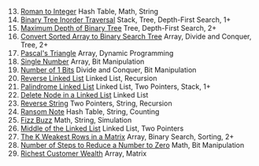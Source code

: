 13. [Roman to Integer](roman-to-integer) Hash Table, Math, String
94. [Binary Tree Inorder Traversal](binary-tree-inorder-traversal) Stack, Tree, Depth-First Search, 1+
104. [Maximum Depth of Binary Tree](maximum-depth-of-binary-tree) Tree, Depth-First Search, 2+
108. [Convert Sorted Array to Binary Search Tree](convert-sorted-array-to-binary-search-tree) Array, Divide and Conquer, Tree, 2+
118. [Pascal's Triangle](pascals-triangle) Array, Dynamic Programming
136. [Single Number](single-number) Array, Bit Manipulation
191. [Number of 1 Bits](number-of-1-bits) Divide and Conquer, Bit Manipulation
206. [Reverse Linked List](reverse-linked-list) Linked List, Recursion
234. [Palindrome Linked List](palindrome-linked-list) Linked List, Two Pointers, Stack, 1+
237. [Delete Node in a Linked List](delete-node-in-a-linked-list) Linked List
344. [Reverse String](reverse-string) Two Pointers, String, Recursion
383. [Ransom Note](ransom-note) Hash Table, String, Counting
412. [Fizz Buzz](fizz-buzz) Math, String, Simulation
876. [Middle of the Linked List](middle-of-the-linked-list) Linked List, Two Pointers
1337. [The K Weakest Rows in a Matrix](the-k-weakest-rows-in-a-matrix) Array, Binary Search, Sorting, 2+
1342. [Number of Steps to Reduce a Number to Zero](number-of-steps-to-reduce-a-number-to-zero) Math, Bit Manipulation
1672. [Richest Customer Wealth](richest-customer-wealth) Array, Matrix
